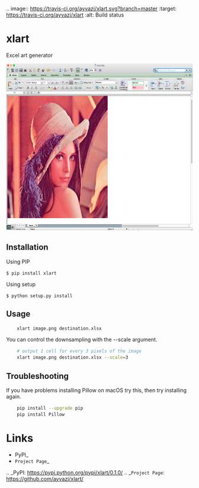 .. image:: https://travis-ci.org/ayvazj/xlart.svg?branch=master
    :target: https://travis-ci.org/ayvazj/xlart
    :alt: Build status

xlart
=====

Excel art generator

<img src="doc/demo.png" width="637" height="451">

Installation
------------

Using PIP

    $ pip install xlart

Using setup

    $ python setup.py install


Usage
-----


```bash
    xlart image.png destination.xlsx
```

You can control the downsampling with the --scale argument. 

```bash
    # output 1 cell for every 3 pixels of the image
    xlart image.png destination.xlsx --scale=3
```

Troubleshooting
---------------

If you have problems installing Pillow on macOS try this, then try
installing again.

```bash
    pip install --upgrade pip
    pip install Pillow
```

Links
=====
* PyPI_
* `Project Page`_

.. _PyPI: https://pypi.python.org/pypi/xlart/0.1.0/
.. _`Project Page`: https://github.com/ayvazj/xlart/
